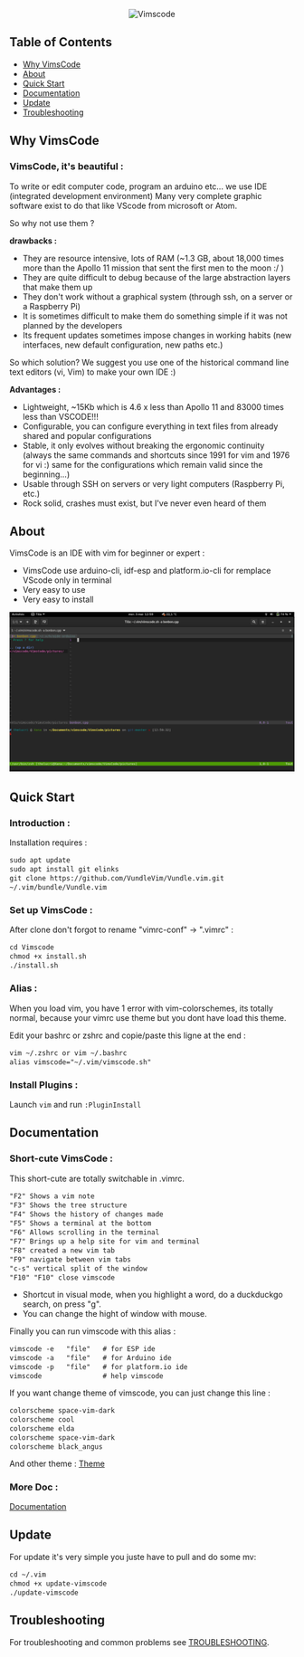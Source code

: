 
<div align="center">

![Vimscode](https://git.cohabit.fr/bastien/VimsCode/raw/branch/master/pictures/vimscode.jpg)

</div>

## Table of Contents

- [Why VimsCode](#why-vimscode)
- [About](#about)
- [Quick Start](#quick-start)
- [Documentation](#documentation)
- [Update](#update)
- [Troubleshooting](#troubleshooting)

## Why VimsCode

### VimsCode, it's beautiful :

To write or edit computer code, program an arduino etc... we use IDE (integrated development environment)
Many very complete graphic software exist to do that like VScode from microsoft or Atom.

So why not use them ? 

**drawbacks :**

* They are resource intensive, lots of RAM (~1.3 GB, about 18,000 times more than the Apollo 11 mission that sent the first men to the moon :/ )
* They are quite difficult to debug because of the large abstraction layers that make them up
* They don't work without a graphical system (through ssh, on a server or a Raspberry Pi)
* It is sometimes difficult to make them do something simple if it was not planned by the developers
* Its frequent updates sometimes impose changes in working habits (new interfaces, new default configuration, new paths etc.)

So which solution? We suggest you use one of the historical command line text editors (vi, Vim) to make your own IDE :)

**Advantages :**

* Lightweight, ~15Kb which is 4.6 x less than Apollo 11 and 83000 times less than VSCODE!!!
* Configurable, you can configure everything in text files from already shared and popular configurations
* Stable, it only evolves without breaking the ergonomic continuity (always the same commands and shortcuts since 1991 for vim and 1976 for vi :) same for the configurations which remain valid since the beginning...)
* Usable through SSH on servers or very light computers (Raspberry Pi, etc.)
* Rock solid, crashes must exist, but I've never even heard of them

## About

VimsCode is an IDE with vim for beginner or expert :

* VimsCode use arduino-cli, idf-esp and platform.io-cli for remplace VScode only in terminal 
* Very easy to use 
* Very easy to install

![Example-picture](/pictures/image.png)

## Quick Start

### Introduction :

Installation requires : 
```
sudo apt update
sudo apt install git elinks
git clone https://github.com/VundleVim/Vundle.vim.git ~/.vim/bundle/Vundle.vim
```

### Set up VimsCode :


After clone don't forgot to rename "vimrc-conf" -> ".vimrc" :

```
cd Vimscode
chmod +x install.sh
./install.sh
```

### Alias :

When you load vim, you have 1 error with vim-colorschemes, its totally normal, because your vimrc use theme but you dont have load this theme.

Edit your bashrc or zshrc and copie/paste this ligne at the end :
```
vim ~/.zshrc or vim ~/.bashrc
alias vimscode="~/.vim/vimscode.sh" 
```

### Install Plugins :

Launch `vim` and run `:PluginInstall`

## Documentation

### Short-cute VimsCode :

This short-cute are totally switchable in .vimrc.

```
"F2" Shows a vim note
"F3" Shows the tree structure
"F4" Shows the history of changes made
"F5" Shows a terminal at the bottom
"F6" Allows scrolling in the terminal
"F7" Brings up a help site for vim and terminal
"F8" created a new vim tab
"F9" navigate between vim tabs
"c-s" vertical split of the window
"F10" "F10" close vimscode 
```

* Shortcut in visual mode, when you highlight a word, do a duckduckgo search, on press "g".
* You can change the hight of window with mouse.

Finally you can run vimscode with this alias :
```
vimscode -e   "file"   # for ESP ide
vimscode -a   "file"   # for Arduino ide
vimscode -p   "file"   # for platform.io ide
vimscode               # help vimscode
```

If you want change theme of vimscode, you can just change this line :
```
colorscheme space-vim-dark
colorscheme cool
colorscheme elda
colorscheme space-vim-dark
colorscheme black_angus
```
And other theme : [Theme](https://github.com/flazz/vim-colorschemes/tree/master/colors)


### More Doc :

[Documentation](https://projets.cohabit.fr/redmine/projects/accueil/wiki/Documentation_IDE_Vim)

## Update

For update it's very simple you juste have to pull and do some mv:

```
cd ~/.vim
chmod +x update-vimscode
./update-vimscode
```

## Troubleshooting

For troubleshooting and common problems see [TROUBLESHOOTING](https://git.cohabit.fr/bastien/VimsCode/wiki/Troubleshooting).

